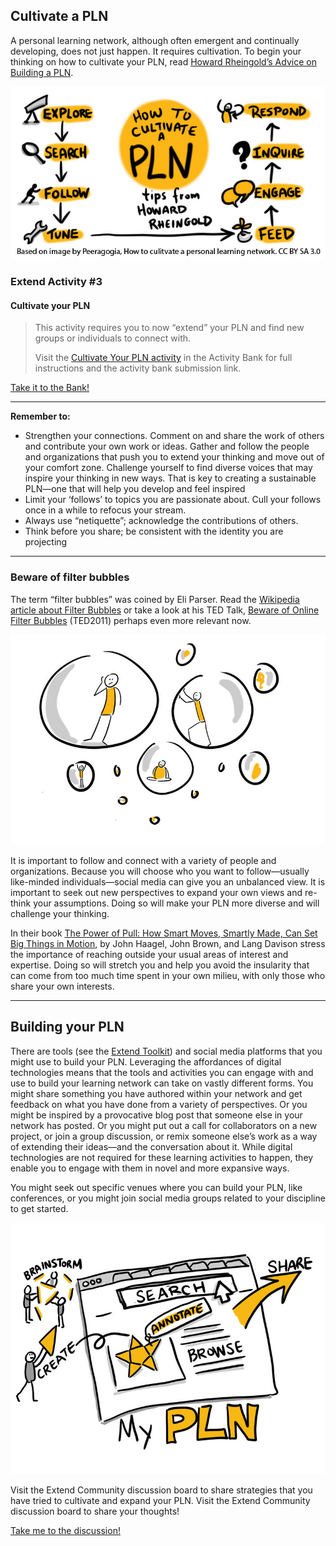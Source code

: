 ## Cultivate a PLN

A personal learning network, although often emergent and continually developing, does not just happen. It requires cultivation. To begin your thinking on how to cultivate your PLN, read [Howard Rheingold’s Advice on Building a PLN](https://docs.google.com/document/d/1ifJB_jjFGI3-PY-F8w1pbFZHmNlqDYY9TbKLNT15QX4/edit).

![Howard Rheingold states that to cultivate a network you must explore, search, follow, tune, respond, inquire, engage and feed the network](images/24674719668_545f490cbc_o.jpg)

### Extend Activity #3
#### Cultivate your PLN
> This activity requires you to now “extend” your PLN and find new groups or individuals to connect with.
>
> Visit the [Cultivate Your PLN activity](https://elearn.waikato.ac.nz/mod/forum/view.php?id=2028936) in the Activity Bank for full instructions and the activity bank submission link.

[Take it to the Bank!](https://elearn.waikato.ac.nz/mod/forum/view.php?id=2028936 ":class=button")

* * *

**Remember to:**

*   Strengthen your connections. Comment on and share the work of others and contribute your own work or ideas. Gather and follow the people and organizations that push you to extend your thinking and move out of your comfort zone. Challenge yourself to find diverse voices that may inspire your thinking in new ways. That is key to creating a sustainable PLN—one that will help you develop and feel inspired
*   Limit your ‘follows’ to topics you are passionate about. Cull your follows once in a while to refocus your stream.
*   Always use “netiquette”; acknowledge the contributions of others.
*   Think before you share; be consistent with the identity you are projecting

* * *

### Beware of filter bubbles

The term “filter bubbles” was coined by Eli Parser. Read the [Wikipedia article about Filter Bubbles](https://en.wikipedia.org/wiki/Filter_bubble) or take a look at his TED Talk, [Beware of Online Filter Bubbles](https://www.ted.com/talks/eli_pariser_beware_online_filter_bubbles) (TED2011) perhaps even more relevant now.

![People inside of bubbles - trying to figure out a way to get our of them.](images/38547087711_196d9c44e9_c.jpg)

It is important to follow and connect with a variety of people and organizations. Because you will choose who you want to follow—usually like-minded individuals—social media can give you an unbalanced view. It is important to seek out new perspectives to expand your own views and re-think your assumptions. Doing so will make your PLN more diverse and will challenge your thinking.

In their book [The Power of Pull: How Smart Moves, Smartly Made, Can Set Big Things in Motion](https://www.amazon.ca/Power-Pull-Smartly-Things-Motion/dp/0465028764), by John Haagel, John Brown, and Lang Davison stress the importance of reaching outside your usual areas of interest and expertise. Doing so will stretch you and help you avoid the insularity that can come from too much time spent in your own milieu, with only those who share your own interests.

* * *

Building your PLN
-----------------

There are tools (see the [Extend Toolkit](https://toolkit.ecampusontario.ca/)) and social media platforms that you might use to build your PLN. Leveraging the affordances of digital technologies means that the tools and activities you can engage with and use to build your learning network can take on vastly different forms. You might share something you have authored within your network and get feedback on what you have done from a variety of perspectives. Or you might be inspired by a provocative blog post that someone else in your network has posted. Or you might put out a call for collaborators on a new project, or join a group discussion, or remix someone else’s work as a way of extending their ideas—and the conversation about it. While digital technologies are not required for these learning activities to happen, they enable you to engage with them in novel and more expansive ways.

You might seek out specific venues where you can build your PLN, like conferences, or you might join social media groups related to your discipline to get started.

![a group of people brainstorming about how to map a PLN.  Search, Annotate, Browse, Create and share in a network.](images/38547089631_b4afc88590_c.jpg)

Visit the Extend Community discussion board to share strategies that you have tried to cultivate and expand your PLN. Visit the Extend Community discussion board to share your thoughts!

[Take me to the discussion!](https://elearn.waikato.ac.nz/mod/forum/view.php?id=2028934 ":class=button")
